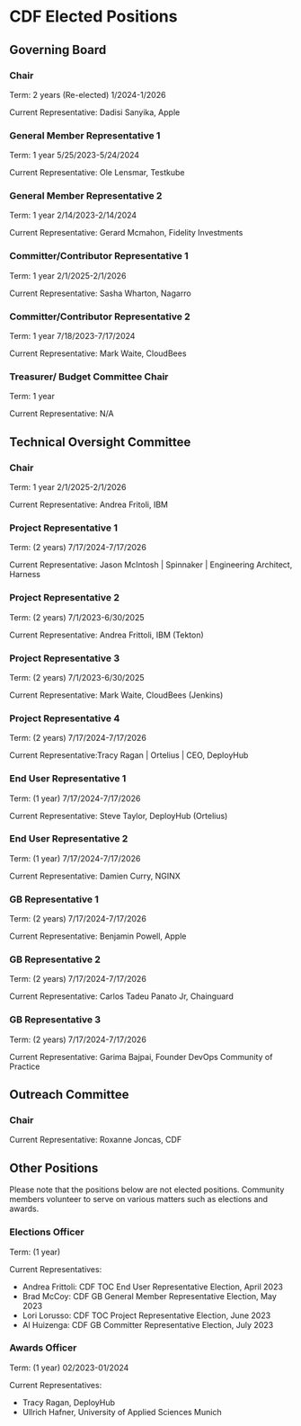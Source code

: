 # CDF Elected Positions

##  Governing Board

### Chair

Term: 2 years (Re-elected) 1/2024-1/2026

Current Representative: Dadisi Sanyika, Apple


### General Member Representative 1

Term: 1 year 5/25/2023-5/24/2024

Current Representative: Ole Lensmar, Testkube


### General Member Representative 2

Term: 1 year 2/14/2023-2/14/2024

Current Representative: Gerard Mcmahon, Fidelity Investments


### Committer/Contributor Representative 1

Term: 1 year 2/1/2025-2/1/2026

Current Representative: Sasha Wharton, Nagarro


### Committer/Contributor Representative 2

Term: 1 year 7/18/2023-7/17/2024

Current Representative: Mark Waite, CloudBees


### Treasurer/ Budget Committee Chair

Term: 1 year

Current Representative: N/A


## Technical Oversight Committee

### Chair

Term: 1 year 2/1/2025-2/1/2026

Current Representative: Andrea Fritoli, IBM


### Project Representative 1

Term: (2 years)  7/17/2024-7/17/2026

Current Representative: Jason McIntosh |  Spinnaker | Engineering Architect, Harness


### Project Representative 2

Term: (2 years) 7/1/2023-6/30/2025

Current Representative: Andrea Frittoli, IBM (Tekton)


### Project Representative 3

Term: (2 years) 7/1/2023-6/30/2025

Current Representative: Mark Waite, CloudBees (Jenkins)


### Project Representative 4

Term: (2 years) 7/17/2024-7/17/2026

Current Representative:Tracy Ragan | Ortelius |  CEO, DeployHub 

### End User Representative 1

Term: (1 year)  7/17/2024-7/17/2026

Current Representative: Steve Taylor, DeployHub (Ortelius)


### End User Representative 2

Term: (1 year)  7/17/2024-7/17/2026

Current Representative: Damien Curry, NGINX


### GB Representative 1

Term: (2 years) 7/17/2024-7/17/2026

Current Representative: Benjamin Powell, Apple



### GB Representative 2

Term: (2 years)  7/17/2024-7/17/2026

Current Representative: Carlos Tadeu Panato Jr, Chainguard


### GB Representative 3

Term: (2 years)  7/17/2024-7/17/2026

Current Representative: Garima Bajpai, Founder DevOps Community of Practice


## Outreach Committee

### Chair

Current Representative: Roxanne Joncas, CDF


## Other Positions

Please note that the positions below are not elected positions.
Community members volunteer to serve on various matters such as elections and awards.

### Elections Officer

Term:  (1 year)

Current Representatives:

* Andrea Frittoli: CDF TOC End User Representative Election, April 2023
* Brad McCoy: CDF GB General Member Representative Election, May 2023
* Lori Lorusso: CDF TOC Project Representative Election, June 2023
* Al Huizenga: CDF GB Committer Representative Election, July 2023


### Awards Officer

Term:  (1 year) 02/2023-01/2024

Current Representatives:

* Tracy Ragan, DeployHub
* Ullrich Hafner, University of Applied Sciences Munich
